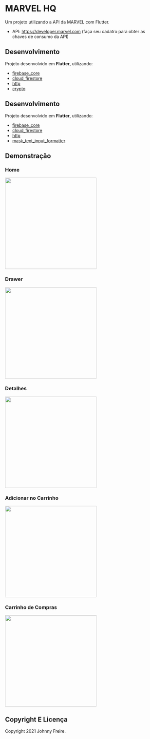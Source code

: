 # MARVEL HQ

Um projeto utilizando a API da MARVEL com Flutter.
- API: https://developer.marvel.com (faça seu cadatro para obter as chaves de consumo da API)

## Desenvolvimento

Projeto desenvolvido em **Flutter**, utilizando:

- [firebase_core](https://pub.dev/packages/firebase_core)
- [cloud_firestore](https://pub.dev/packages/cloud_firestore)
- [http](https://pub.dev/packages/http)
- [crypto](https://pub.dev/packages/crypto)

## Desenvolvimento

Projeto desenvolvido em **Flutter**, utilizando:

- [firebase_core](https://pub.dev/packages/firebase_core)
- [cloud_firestore](https://pub.dev/packages/cloud_firestore)
- [http](https://pub.dev/packages/http)
- [mask_text_input_formatter](https://pub.dev/packages/mask_text_input_formatter)


## Demonstração

### Home
<img src="assets/screeenshots/home.png" width="300">

### Drawer
<img src="assets/screeenshots/home2.png" width="300">

### Detalhes
<img src="assets/screeenshots/detalhe.png" width="300">

### Adicionar no Carrinho
<img src="assets/screeenshots/detalhe2.png" width="300">

### Carrinho de Compras
<img src="assets/screeenshots/carrinho.png" width="300">

## Copyright E Licença

Copyright 2021 Johnny Freire.

